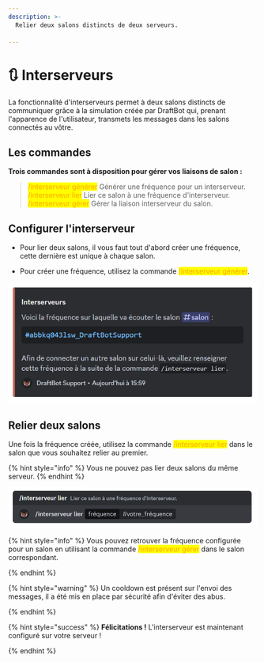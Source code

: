 ```yaml
---
description: >-
  Relier deux salons distincts de deux serveurs.

---
```


# 🔃 Interserveurs

La fonctionnalité d'interserveurs permet à deux salons distincts de communiquer grâce à la simulation créée par DraftBot qui, prenant l'apparence de l'utilisateur, transmets les messages dans les salons connectés au vôtre.

## Les commandes
**Trois commandes sont à disposition pour gérer vos liaisons de salon :**


> <mark style="color:orange;">/interserveur générer</mark> Générer une fréquence pour un interserveur.\
<mark style="color:orange;">/interserveur lier</mark> Lier ce salon à une fréquence d'interserveur.\
<mark style="color:orange;">/interserveur gérer</mark> Gérer la liaison interserveur du salon.



## Configurer l'interserveur
- Pour lier deux salons, il vous faut tout d'abord créer une fréquence, cette dernière est unique à chaque salon.

- Pour créer une fréquence, utilisez la commande <mark style="color:orange;">/interserveur générer</mark>.


![Réponse de DraftBot lors de l'exécution de la commande](../.gitbook/assets/interservers/interserver_generate.png)


## Relier deux salons
Une fois la fréquence créée, utilisez la commande <mark style="color:orange;">/interserveur lier</mark> dans le salon que vous souhaitez relier au premier.

{% hint style="info" %}
Vous ne pouvez pas lier deux salons du même serveur.
{% endhint %}


![Exemple de la commande à effectuer lors de la liaison des deux salons](../.gitbook/assets/interservers/interserver_link.png)

{% hint style="info" %}
Vous pouvez retrouver la fréquence configurée pour un salon en utilisant la commande <mark style="color:orange;">/interserveur gérer</mark> dans le salon correspondant.

{% endhint %}

{% hint style="warning" %}
Un cooldown est présent sur l'envoi des messages, il a été mis en place par sécurité afin d'éviter des abus.

{% endhint %}

{% hint style="success" %}
**Félicitations !** L'interserveur est maintenant configuré sur votre serveur !

{% endhint %}
